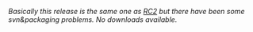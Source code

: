 *Basically this release is the same one as
[RC2](Changelog/2.0-RC2 "wikilink") but there have been some
svn&packaging problems. No downloads available.*